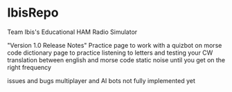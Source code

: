 # IbisRepo
Team Ibis's Educational HAM Radio Simulator

"Version 1.0 Release Notes" 
Practice page to work with a quizbot on morse code
dictionary page to practice listening to letters and testing your CW
translation between english and morse code
static noise until you get on the right frequency

issues and bugs
multiplayer and AI bots not fully implemented yet
